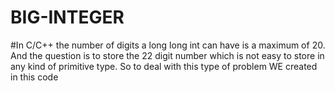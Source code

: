 # BIG-INTEGER
#In C/C++ the number of digits a long long int can have is a maximum of 20. And the question is to store the 22 digit number which is not easy to store in any kind of primitive type. So to deal with this type of problem WE created in this code
